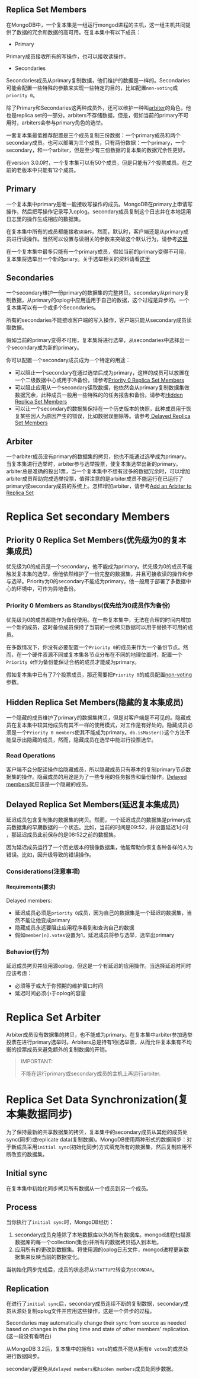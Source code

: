 ## Replica Set Members

在MongoDB中，一个复本集是一组运行mongod进程的主机，这一组主机共同提供了数据的冗余和数据的高可用。在复本集中有以下成员：

- Primary

Primary成员接收所有的写操作，也可以接收读操作。

- Secondaries

Secondaries成员从primary复制数据，他们维护的数据是一样的。Secondaries可能会配置一些特殊的参数来实现一些特定的目的，比如配置`non-voting`或`priority 0`。

除了Primary和Secondaries这两种成员外，还可以维护一种叫[arbiter](https://docs.mongodb.com/manual/core/replica-set-members/)的角色，他也是replica set的一部分。arbiters不存储数据，但是，假如当前的primary不可用时，arbiters会参与primary角色的选举。

一套复本集最低推荐配置是三个成员复制三份数据：一个primary成员和两个secondary成员。也可以部署为三个成员，只有两份数据：一个primary，一个secondary，和一个arbiter，但是至少有三份数据的复本集的数据冗余性更好。

在version 3.0.0时，一个复本集可以有50个成员，但是只能有7个投票成员。在之前的老版本中只能有12个成员。

## Primary

一个复本集中primary是唯一能接收写操作的成员。MongoDB在primary上申请写操作，然后把写操作记录写入oplog。secondary成员复制这个日志并在本地运用日志里的操作生成相应的数据集。

在复本集中所有的成员都能接收`读操作`。然而，默认时，客户端还是从primary成员进行读操作。当然可以设置与读相关的参数来突破这个默认行为，请参考[这里](https://docs.mongodb.com/manual/core/read-preference/)

在一个复本集中最多只能有一个primary成员，假如当前的primary变得不可用，复本集将选举出一个新的priary。关于选举相关的资料请看[这里](https://docs.mongodb.com/manual/core/replica-set-elections/#vetoes-in-elections)

## Secondaries

一个secondary维护一份primary的数据集的完整拷贝。secondary从primary复制数据，从primary的oplog中应用适用于自己的数据，这个过程是异步的。一个复本集可以有一个或多个Secondaries。

所有的secondaries不能接收客户端的写入操作，客户端只能从secondary成员读取数据。

假如当前的primary变得不可用，复本集将进行选举，从secondaries中选择出一个secondary成为新的primary。

你可以配置一个secondary成员成为一个特定的用途：

- 可以阻止一个secondary在通过选举后成为primary，这样的成员可以放置在一个二级数据中心或用于冷备份。请参考[Priority 0 Replica Set Members](https://docs.mongodb.com/manual/core/replica-set-priority-0-member/)
- 可以阻止应用从一个secondary读取数据，他依然会从primary复制数据集做数据冗余，此种成员一般用一些特殊的的任务报告和备份。请参考[Hidden Replica Set Members](https://docs.mongodb.com/manual/core/replica-set-hidden-member/)
- 可以让一个secondary的数据集保持在一个历史版本的快照，此种成员用于恢复某些因人为原因产生的错误，比如数据误删除等。请参考[ Delayed Replica Set Members](https://docs.mongodb.com/manual/core/replica-set-delayed-member/)

## Arbiter

一个arbiter成员没有primary的数据集的拷贝，他也不能通过选举成为primary。当复本集进行选举时，arbiter参与选举投票，使复本集选举出新的primary。arbiter总是准确的投出1票，当一个复本集中不想有过多的数据冗余时，可以增加arbiter成员帮助完成选举投票，值得注意的是arbiter成员不能运行在已运行了primary或secondary成员的系统上。怎样增加arbiter，请参考[Add an Arbiter to Replica Set](https://docs.mongodb.com/manual/tutorial/add-replica-set-arbiter/)


# Replica Set secondary Members

## Priority 0 Replica Set Members(优先级为0的复本集成员)

优先级为0的成员是一个secondary，他不能成为primary。优先级为0的成员不能触发复本集的选举，但他依然维护了一份完整的数据集，并且可接收读的操作和参与选举。Priority为0的secondary不能成为primary，他一般用于部署了多数据中心的环境中，可作为异地备份。

### Priority 0 Members as Standbys(优先给为0成员作为备份)

优先级为0的成员都能作为备份使用。在一些复本集中，无法在合理的时间内增加一个新的成员，这时备份成员保持了当前的一份拷贝数据可以用于替换不可用的成员。

在多数情况下，你没有必要配置一个`Priority 0`的成员来作为一个备份节点。然而，在一个硬件资源不同或复本集各节点分布在不同的地理位置时，配置一个`Priority 0`作为备份能保证合格的成员才能成为primary。

假如复本集中已有了7个投票成员，那还需要把`Priority 0`的成员配置[non-voting](https://docs.mongodb.com/manual/core/replica-set-elections/#replica-set-non-voting-members)参数。

## Hidden Replica Set Members(隐藏的复本集成员)

一个隐藏的成员维护了primary的数据集拷贝，但是对客户端是不可见的。隐藏成员在复本集中较其他成员有其不一样的使用模式，对工作是有好处的。隐藏成员必须是一个`Priority 0 members`使其不能成为primary。`db.isMaster()`这个方法不能显示出隐藏的成员，然而，隐藏成员在选举中能进行投票选举。

### Read Operations

客户端不会分配读操作给隐藏成员，所以隐藏成员只有基本的复制primary节点数据集的操作。隐藏成员的用途是为了一些专用的任务报告和备份操作。[Delayed members](https://docs.mongodb.com/manual/core/replica-set-delayed-member/)就应该是一个隐藏的成员。

## Delayed Replica Set Members(延迟复本集成员)

延迟成员包含复制集的数据集的拷贝。然而，一个延迟成员的数据集是primary成员数据集的早期数据的一个状态。比如，当前的时间是09:52，并设置延迟1小时 ，那延迟成员此前保存的是08:52之前的数据集。

因为延迟成员运行了一个历史版本的镜像数据集，他能帮助你恢复各种各样的人为错误。比如，因升级导致的错误操作。

### Considerations(注意事项)

#### Requirements(要求)

Delayed members:

- 延迟成员必须是`priority 0`成员，因为自己的数据集是一个延迟的数据集，当然不能让他变成primary
- 隐藏成员永远要阻止应用程序看到和查询自己的数据
- 假如`member[n].votes`设置为1，延迟成员将参与选举，选举出primary

### Behavior(行为)

延迟成员拷贝并应用源oplog，但这是一个有延迟的应用操作。当选择延迟时间时应该考虑：

- 必须等于或大于你预期的维护窗口时间
- 延迟时间必须小于oplog的容量

# Replica Set Arbiter

Arbiter成员没有数据集的拷贝，也不能成为primary。在复本集中arbiter参加选举投票在进行primary选举时。Arbiters总是持有1张选举票，从而允许复本集有不均衡的投票成员来避免额外的复制数据的开销。

> IMPORTANT:
>
> 不能在运行primary或secondary成员的主机上再运行arbiter.


# Replica Set Data Synchronization(复本集数据同步)

为了保持最新的共享数据集的拷贝，复本集中的secondary成员从其他的成员处sync(同步)或replicate data(复制数据)。MongoDB使用两种形式的数据同步：对于新成员采用`initial sync`(初始化同步)方式填充所有的数据集，然后复制应用不断改变的数据集。

## Initial sync

在复本集中初始化同步拷贝所有数据从一个成员到另一个成员。

## Process

当你执行了`initial sync`时，MongoDB经历：

1. secondary成员克隆除了本地数据库以外的所有数据库。mongod进程扫描源数据库的每一个collection(集合)并所有的数据拷贝插入到本地。
2. 应用所有的更改到数据集。将使用源的oplog日志文件，mongod进程更新数据集来反映当前的数据变化。

当初始化同步完成后，成员的状态将从`STATTUP2`转变为`SECONDAY`。

## Replication

在进行了`initial sync`后，secondary成员连续不断的复制数据，secondary成员从源处复制oplog文件并应用这些操作，这是一个异步的过程。

Secondaries may automatically change their sync from source as needed based on changes in the ping time and state of other members’ replication.(这一段没有看明白)

从MongoDB 3.2后，复本集中的拥有`1 vote`的成员不能从拥有`0 votes`的成员处进行数据同步。

secondary要避免从`delayed members`和`hidden members`成员处同步数据。
